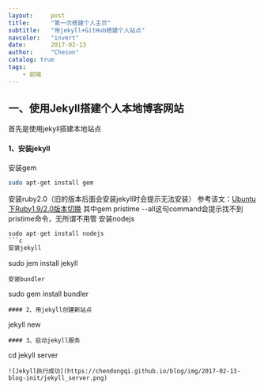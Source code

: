 ```yaml
---
layout:     post
title:      "第一次搭建个人主页"
subtitle:   "用jekyll+GitHub搭建个人站点"
navcolor:   "invert"
date:       2017-02-13
author:     "Cheson"
catalog: true
tags:
    - 前端
---
```


## 一、使用Jekyll搭建个人本地博客网站
首先是使用jekyll搭建本地站点
#### 1、安装jekyll
安装gem
```Bash
sudo apt-get install gem
```
安装ruby2.0（旧的版本后面会安装jekyll时会提示无法安装）
参考该文：[Ubuntu下Ruby1.9/2.0版本切换](http://www.panxw.com/posts/ububtu-ruby2-install.html)
其中gem pristime --all这句command会提示找不到pristime命令，无所谓不用管
安装nodejs
```java
sudo apt-get install nodejs
```c
安装jekyll
```
sudo jem install jekyll
```
安装bundler
```
sudo gem install bundler
```
#### 2、用jekyll创建新站点
```
jekyll new <site-name>
```
#### 3、启动jekyll服务
```
cd <site-name>
jekyll server
```
![Jekyll执行成功](https://chendongqi.github.io/blog/img/2017-02-13-blog-init/jekyll_server.png)
